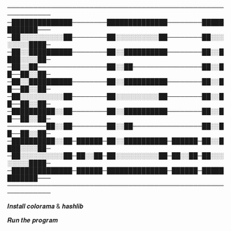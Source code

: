 
────────────────────────────────────────────────────────────
─██████████████────────██████████████────────████████████───
─██░░░░░░░░░░██────────██░░░░░░░░░░██────────██░░░░░░░░████─
─██░░██████████────────██░░██████████────────██░░████░░░░██─
─██░░██────────────────██░░██────────────────██░░██──██░░██─
─██░░██████████────────██░░██████████────────██░░██──██░░██─
─██░░░░░░░░░░██────────██░░░░░░░░░░██────────██░░██──██░░██─
─██████████░░██────────██░░██████████────────██░░██──██░░██─
─────────██░░██────────██░░██────────────────██░░██──██░░██─
─██████████░░██─██████─██░░██████████─██████─██░░████░░░░██─
─██░░░░░░░░░░██─██░░██─██░░░░░░░░░░██─██░░██─██░░░░░░░░████─
─██████████████─██████─██████████████─██████─████████████───
────────────────────────────────────────────────────────────

𝑰𝒏𝒔𝒕𝒂𝒍𝒍 𝒄𝒐𝒍𝒐𝒓𝒂𝒎𝒂 & 𝒉𝒂𝒔𝒉𝒍𝒊𝒃

𝑹𝒖𝒏 𝒕𝒉𝒆 𝒑𝒓𝒐𝒈𝒓𝒂𝒎

